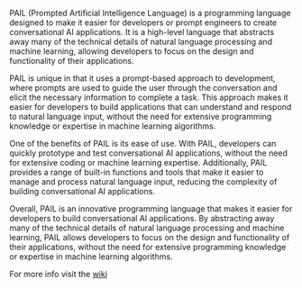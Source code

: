 PAIL (Prompted Artificial Intelligence Language) is a programming language designed to make it easier for developers or prompt engineers to create conversational AI applications. It is a high-level language that abstracts away many of the technical details of natural language processing and machine learning, allowing developers to focus on the design and functionality of their applications.

PAIL is unique in that it uses a prompt-based approach to development, where prompts are used to guide the user through the conversation and elicit the necessary information to complete a task. This approach makes it easier for developers to build applications that can understand and respond to natural language input, without the need for extensive programming knowledge or expertise in machine learning algorithms.

One of the benefits of PAIL is its ease of use. With PAIL, developers can quickly prototype and test conversational AI applications, without the need for extensive coding or machine learning expertise. Additionally, PAIL provides a range of built-in functions and tools that make it easier to manage and process natural language input, reducing the complexity of building conversational AI applications.

Overall, PAIL is an innovative programming language that makes it easier for developers to build conversational AI applications. By abstracting away many of the technical details of natural language processing and machine learning, PAIL allows developers to focus on the design and functionality of their applications, without the need for extensive programming knowledge or expertise in machine learning algorithms.

For more info visit the [wiki](https://github.com/adico1/pail/wiki)
